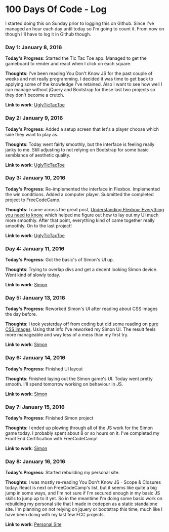 # 100 Days Of Code - Log

I started doing this on Sunday prior to logging this on Github. Since I've managed an hour each day until today so I'm going to count it. From now on though I'll have to log it in Github though.

### Day 1: January 8, 2016

**Today's Progress**: Started the Tic Tac Toe app. Managed to get the gameboard to render and react when I click on each square.

**Thoughts**: I've been reading You Don't Know JS for the past couple of weeks and not really programming. I decided it was time to get back to applying some of the knowledge I've retained. Also I want to see how well I can manage without jQuery and Bootstrap for these last two projects so they don't become a crutch.

**Link to work**: [UglyTicTacToe](http://codepen.io/YacYac/pen/jVdQEa)

### Day 2: January 9, 2016

**Today's Progress**: Added a setup screen that let's a player choose which side they want to play as.

**Thoughts**: Today went fairly smoothly, but the interface is feeling really janky to me. Still adjusting to not relying on Bootstrap for some basic semblance of aesthetic quality.

**Link to work**: [UglyTicTacToe](http://codepen.io/YacYac/pen/jVdQEa)

### Day 3: January 10, 2016

**Today's Progress**: Re-implemented the interface in Flexbox. Implemented the win conditions. Added a computer player. Submitted the completed project to FreeCodeCamp.

**Thoughts**: I came across the great post, [Understanding Flexbox: Everything you need to know](https://medium.freecodecamp.com/understanding-flexbox-everything-you-need-to-know-b4013d4dc9af#.9nij4zlfe), which helped me figure out how to lay out my UI much more smoothly. After that point, everything kind of came together really smoothly. On to the last project!

**Link to work**: [UglyTicTacToe](http://codepen.io/YacYac/pen/jVdQEa)

### Day 4: January 11, 2016

**Today's Progress**: Got the basic's of Simon's UI up.

**Thoughts**: Trying to overlap divs and get a decent looking Simon device. Went kind of slowly today.

**Link to work**: [Simon](http://codepen.io/YacYac/pen/apNZZK)

### Day 5: January 13, 2016

**Today's Progress**: Reworked Simon's UI after reading about CSS images the day before.

**Thoughts**: I took yesterday off from coding but did some reading on [pure CSS images](https://medium.com/dailycssimages/a-beginners-guide-to-pure-css-images-ef9a5d069dd2#.wehm7k2xb). Using that info I've reworked my Simon UI. The result feels more manageable and way less of a mess than my first try. 

**Link to work**: [Simon](http://codepen.io/YacYac/pen/apNZZK)

### Day 6: January 14, 2016

**Today's Progress**: Finished UI layout

**Thoughts**: Finished laying out the Simon game's UI. Today went pretty smooth. I'll spend tomorrow working on behaviour in JS.

**Link to work**: [Simon](http://codepen.io/YacYac/pen/apNZZK)

### Day 7: January 15, 2016

**Today's Progress**: Finished Simon project

**Thoughts**: I ended up plowing through all of the JS work for the Simon game today. I probably spent about 8 or so hours on it. I've completed my Front End Certification with FreeCodeCamp!

**Link to work**: [Simon](http://codepen.io/YacYac/pen/apNZZK)

### Day 8: January 16, 2016

**Today's Progress**: Started rebuilding my personal site.

**Thoughts**: I was mostly re-reading You Don't Know JS - Scope & Closures today. React is next on FreeCodeCamp's list, but it seems like quite a big jump in some ways, and I'm not sure if I'm secured enough in my basic JS skills to jump up to it yet. So in the meantime I'm doing some basic work on rebuilding my personal site that I made in codepen as a static standalone site. I'm planning on not relying on jquery or bootstrap this time, much like I have been doing with my last few FCC projects.

**Link to work**: [Personal Site](http://best-cherries.surge.sh)